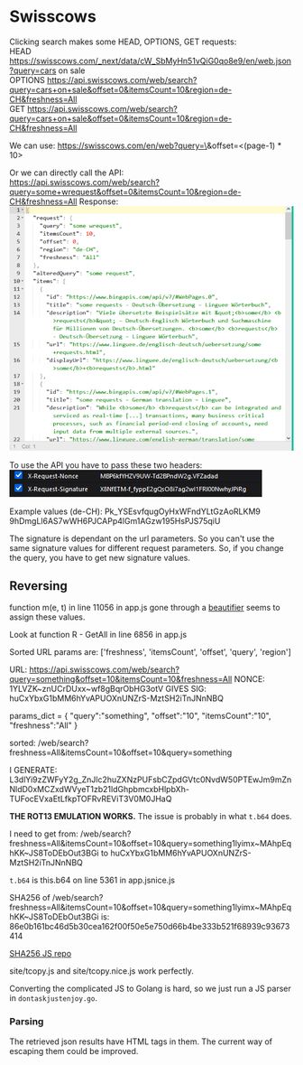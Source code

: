 # Swisscows

Clicking search makes some HEAD, OPTIONS, GET requests:  
HEAD https://swisscows.com/_next/data/cW_SbMyHn51vQiG0qo8e9/en/web.json?query=cars on sale  
OPTIONS https://api.swisscows.com/web/search?query=cars+on+sale&offset=0&itemsCount=10&region=de-CH&freshness=All  
GET https://api.swisscows.com/web/search?query=cars+on+sale&offset=0&itemsCount=10&region=de-CH&freshness=All

We can use:
https://swisscows.com/en/web?query=\<query>&offset=\<(page-1) * 10>

Or we can directly call the API:  
https://api.swisscows.com/web/search?query=some+wrequest&offset=0&itemsCount=10&region=de-CH&freshness=All
Response:
![Alt text](image.png)

To use the API you have to pass these two headers:
![Alt text](image-1.png)

Example values (de-CH):
Pk_YSEsvfqugOyHxWFndYLtGzAoRLKM9
9hDmgLl6AS7wWH6PJCAPp4lGm1AGzw195HsPJS75qiU

The signature is dependant on the url parameters. So you can't use the same signature values for different request parameters. So, if you change the query, you have to get new signature values. 

## Reversing
function m(e, t) in line 11056 in app.js gone through a [beautifier](https://beautifier.io/) seems to assign these values.

Look at function R - GetAll in line 6856 in app.js

Sorted URL params are: ['freshness', 'itemsCount', 'offset', 'query', 'region']


URL: https://api.swisscows.com/web/search?query=something&offset=10&itemsCount=10&freshness=All
NONCE: 1YLVZK~znUCrDUxx~wf8gBqrObHG3otV
GIVES SIG: huCxYbxG1bMM6hYvAPUOXnUNZrS-MztSH2iTnJNnNBQ

params_dict = {
    "query":"something",
    "offset":"10",
    "itemsCount":"10",
    "freshness":"All"
}

sorted: 
/web/search?freshness=All&itemsCount=10&offset=10&query=something

I GENERATE: L3dlYi9zZWFyY2g_ZnJlc2huZXNzPUFsbCZpdGVtc0NvdW50PTEwJm9mZnNldD0xMCZxdWVyeT1zb21ldGhpbmcxbHlpbXh-TUFocEVxaEtLfkpTOFRvREViT3V0M0JHaQ

**THE ROT13 EMULATION WORKS.** The issue is probably in what `t.b64` does.

I need to get from:
/web/search?freshness=All&itemsCount=10&offset=10&query=something1lyimx~MAhpEqhKK~JS8ToDEbOut3BGi
to
huCxYbxG1bMM6hYvAPUOXnUNZrS-MztSH2iTnJNnNBQ

`t.b64` is this.b64 on line 5361 in app.jsnice.js

SHA256 of /web/search?freshness=All&itemsCount=10&offset=10&query=something1lyimx~MAhpEqhKK~JS8ToDEbOut3BGi is:
86e0b161bc46d5b30cea162f00f50e5e750d66b4be333b521f68939c93673414

[SHA256 JS repo](https://gist.github.com/napkindrawing/758673)

site/tcopy.js and site/tcopy.nice.js work perfectly.

Converting the complicated JS to Golang is hard, so we just run a JS parser in `dontaskjustenjoy.go`.

### Parsing
The retrieved json results have HTML tags in them. The current way of escaping them could be improved.